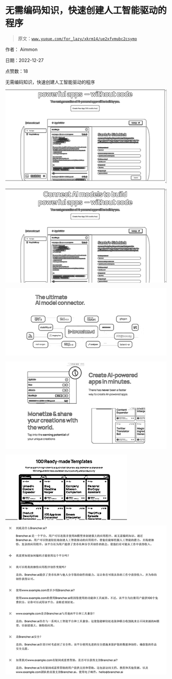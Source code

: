 # 无需编码知识，快速创建人工智能驱动的程序

> 原文：[`www.yuque.com/for_lazy/xkrm14/ue2xfvmubc2csymo`](https://www.yuque.com/for_lazy/xkrm14/ue2xfvmubc2csymo)

作者： Aimmon 

日期：2022-12-27 

点赞数：18 

无需编码知识，快速创建人工智能驱动的程序 

![](img/6a593f9a1da66294d4937a75459882f6.png) 

![](img/ce49bbe51d6bd5dca46e3d6608a4a6d4.png) 

![](img/7688c063b635f963d4a087f2e5ec5d9a.png) 

![](img/898cd9db40a4c731072a295c71c66ca2.png) 

![](img/6977f4d53126c275faca0cb8bd58bcf8.png) 

![](img/c7d51200b19e0787e9d89f8deccc8c06.png) 

